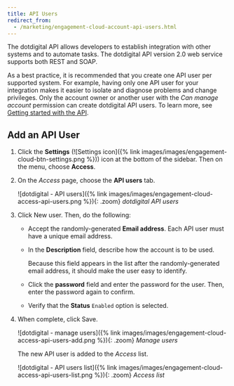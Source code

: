 ```yaml
---
title: API Users
redirect_from:
  - /marketing/engagement-cloud-account-api-users.html
---
```


The dotdigital API allows developers to establish integration with other systems and to automate tasks. The dotdigital API version 2.0 web service supports both REST and SOAP.

As a best practice, it is recommended that you create one API user per supported system. For example, having only one API user for your integration makes it easier to isolate and diagnose problems and change privileges. Only the account owner or another user with the _Can manage account_ permission can create dotdigital API users. To learn more, see [Getting started with the API][1].

## Add an API User

1. Click the **Settings** (![Settings icon]({% link images/images/engagement-cloud-btn-settings.png %})) icon at the bottom of the sidebar. Then on the menu, choose **Access**.

1. On the _Access_ page, choose the **API users** tab.

    ![dotdigital - API users]({% link images/images/engagement-cloud-access-api-users.png %}){: .zoom}
    _dotdigital API users_

1. Click <span class="btn">New user</span>. Then, do the following:

    - Accept the randomly-generated **Email address**. Each API user must have a unique email address.

    - In the **Description** field, describe how the account is to be used.

        Because this field appears in the list after the randomly-generated email address, it should make the user easy to identify.

    - Click the **password** field and enter the password for the user. Then, enter the password again to confirm.

    - Verify that the **Status** `Enabled` option is selected.

1. When complete, click <span class="btn">Save</span>.

    ![dotdigital - manage users]({% link images/images/engagement-cloud-access-api-users-add.png %}){: .zoom}
    _Manage users_

    The new API user is added to the _Access_ list.

   ![dotdigital - API users list]({% link images/images/engagement-cloud-access-api-users-list.png %}){: .zoom}
   _Access list_

[1]: https://developer.dotdigital.com/docs/getting-started-with-the-api
